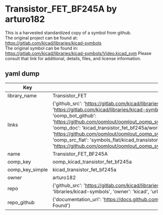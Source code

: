 # Transistor_FET_BF245A by arturo182  
This is a harvested standardized copy of a symbol from github.  
The original project can be found at:  
https://gitlab.com/kicad/libraries/kicad-symbols  
The original symbol can be found in:
https://gitlab.com/kicad/libraries/kicad-symbols/Video.kicad_sym
Please consult that link for additional, details, files, and license information.  
## yaml dump  
| Key | Value |  
| --- | --- |  
| library_name | Transistor_FET |  
| links | {'github_src': 'https://gitlab.com/kicad/libraries/kicad-symbols/Video.kicad_sym', 'github_src_repo': 'https://gitlab.com/kicad/libraries/kicad-symbols', 'oomp_bot': 'kicad_transistor_fet_bf245a/working', 'oomp_bot_github': 'https://github.com/oomlout/oomlout_oomp_symbol_bot/tree/main/kicad_transistor_fet_bf245a/working', 'oomp_doc': 'kicad_transistor_fet_bf245a/working', 'oomp_doc_github': 'https://github.com/oomlout/oomlout_oomp_symbol_doc/tree/main/kicad_transistor_fet_bf245a/working', 'oomp_src_flat': 'symbols_flat/kicad_transistor_fet_bf245a/working', 'oomp_src_flat_github': 'https://github.com/oomlout/oomlout_oomp_symbol_src/tree/main/kicad_transistor_fet_bf245a/working'} |  
| name | Transistor_FET_BF245A |  
| oomp_key | oomp_kicad_transistor_fet_bf245a |  
| oomp_key_simple | kicad_transistor_fet_bf245a |  
| owner | arturo182 |  
| repo | {'github_src': 'https://gitlab.com/kicad/libraries/kicad-symbols/Video.kicad_sym', 'name': 'libraries/kicad-symbols', 'owner': 'kicad', 'url': 'https://gitlab.com/kicad/libraries/kicad-symbols'} |  
| repo_github | {'documentation_url': 'https://docs.github.com/rest/repos/repos#get-a-repository', 'message': 'Not Found'} |  

